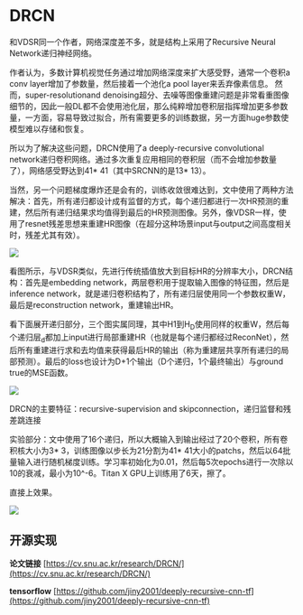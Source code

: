 # DRCN #

和VDSR同一个作者，网络深度差不多，就是结构上采用了Recursive Neural Network递归神经网络。

作者认为，多数计算机视觉任务通过增加网络深度来扩大感受野，通常一个卷积a conv layer增加了参数量，然后接着一个池化a pool layer来丢弃像素信息。 然而，super-resolutionand denoising超分、去噪等图像重建问题是非常看重图像细节的，因此一般DL都不会使用池化层，那么纯粹增加卷积层指挥增加更多参数量，一方面，容易导致过拟合，所有需要更多的训练数据，另一方面huge参数使模型难以存储和恢复。

所以为了解决这些问题，DRCN使用了a deeply-recursive convolutional network递归卷积网络。通过多次重复应用相同的卷积层（而不会增加参数量了），网络感受野达到41* 41（其中SRCNN的是13* 13）。

当然，另一个问题梯度爆炸还是会有的，训练收敛很难达到，文中使用了两种方法解决：首先，所有递归都设计成有监督的方式，每个递归都进行一次HR预测的重建，然后所有递归结果求均值得到最后的HR预测图像。另外，像VDSR一样，使用了resnet残差思想来重建HR图像（在超分这种场景input与output之间高度相关时，残差尤其有效）。

![](https://github.com/jlygit/AI-video-enhance/blob/master/super%20resolution/image/QQ%E6%88%AA%E5%9B%BE20181218151406.jpg)

看图所示，与VDSR类似，先进行传统插值放大到目标HR的分辨率大小，DRCN结构：首先是embedding network，两层卷积用于提取输入图像的特征图，然后是inference network，就是递归卷积结构了，所有递归层使用同一个参数权重W，最后是reconstruction network，重建输出HR。

看下面展开递归部分，三个图实属同理，其中H1到H<sub>D</sub>使用同样的权重W，然后每个递归层<sub>d</sub>都加上input进行局部重建HR（也就是每个递归都经过ReconNet），然后所有重建进行求和去均值来获得最后HR的输出（称为重建层共享所有递归的局部预测）。最后的loss也设计为D+1个输出（D个递归，1个最终输出）与ground true的MSE函数。

![](https://github.com/jlygit/AI-video-enhance/blob/master/super%20resolution/image/QQ%E6%88%AA%E5%9B%BE20181218152442.jpg)

DRCN的主要特征：recursive-supervision and skipconnection，递归监督和残差跳连接

实验部分：文中使用了16个递归，所以大概输入到输出经过了20个卷积，所有卷积核大小为3* 3，训练图像以步长为21分割为41* 41大小的patchs，然后以64批量输入进行随机梯度训练。学习率初始化为0.01，然后每5次epochs进行一次除以10的衰减，最小为10^-6。Titan X GPU上训练用了6天，擦了。

直接上效果。

![](https://github.com/jlygit/AI-video-enhance/blob/master/super%20resolution/image/QQ%E6%88%AA%E5%9B%BE20181218153657.jpg)


## 开源实现 ##

**论文链接** [https://cv.snu.ac.kr/research/DRCN/](https://cv.snu.ac.kr/research/DRCN/)

**tensorflow** [https://github.com/jiny2001/deeply-recursive-cnn-tf](https://github.com/jiny2001/deeply-recursive-cnn-tf)

